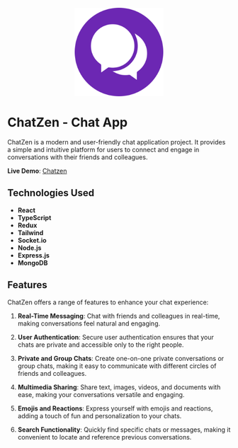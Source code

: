 <p align="center">
  <img width="200" height="200" src="./src/img/chatzen-icon.png">
</p>

# ChatZen - Chat App

ChatZen is a modern and user-friendly chat application project. It provides a simple and intuitive platform for users to connect and engage in conversations with their friends and colleagues.

**Live Demo**: [Chatzen](#)

## Technologies Used

- **React**
- **TypeScript**
- **Redux**
- **Tailwind**
- **Socket.io**
- **Node.js**
- **Express.js**
- **MongoDB**

## Features

ChatZen offers a range of features to enhance your chat experience:

1. **Real-Time Messaging**: Chat with friends and colleagues in real-time, making conversations feel natural and engaging.

2. **User Authentication**: Secure user authentication ensures that your chats are private and accessible only to the right people.

3. **Private and Group Chats**: Create one-on-one private conversations or group chats, making it easy to communicate with different circles of friends and colleagues.

4. **Multimedia Sharing**: Share text, images, videos, and documents with ease, making your conversations versatile and engaging.

5. **Emojis and Reactions**: Express yourself with emojis and reactions, adding a touch of fun and personalization to your chats.

6. **Search Functionality**: Quickly find specific chats or messages, making it convenient to locate and reference previous conversations.

<!-- 9. **Responsive Design**: ChatZen is designed to work seamlessly on both desktop and mobile devices, ensuring you can chat on the go. -->

<!--
6. **Notification System**: Stay updated with notifications for new messages, ensuring you never miss an important conversation. -->

